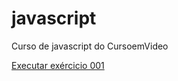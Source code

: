 # javascript
 Curso de javascript do CursoemVideo

<a href="ttps://alexjjunio.github.io/javascript/aula04"> Executar exércicio 001
